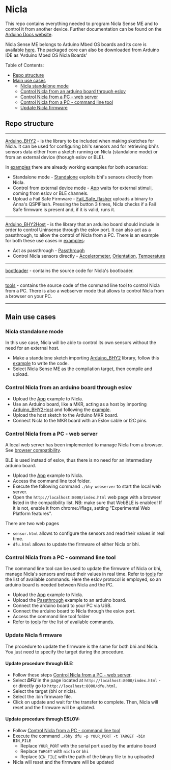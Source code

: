 # Nicla
This repo contains everything needed to program Nicla Sense ME and to control it from another device. Further documentation can be found on the [Arduino Docs website](https://docs.arduino.cc/hardware/nicla-sense-me).

Nicla Sense ME belongs to Arduino Mbed OS boards and its core is available [here](https://github.com/arduino/ArduinoCore-mbed).
The packaged core can also be downloaded from Arduino IDE as 'Arduino Mbed OS Nicla Boards'

Table of Contents:
- [Repo structure](#repo-structure)
- [Main use cases](#main-use-cases)
  * [Nicla standalone mode](#nicla-standalone-mode)
  * [Control Nicla from an arduino board through eslov](#control-nicla-from-an-arduino-board-through-eslov)
  * [Control Nicla from a PC - web server](#control-nicla-from-a-pc---web-server)
  * [Control Nicla from a PC - command line tool](#control-nicla-from-a-pc---command-line-tool)
  * [Update Nicla firmware](#update-nicla-firmware)
  
## Repo structure

------------
[Arduino_BHY2](Arduino_BHY2) - is the library to be included when making sketches for Nicla. It can be used for configuring bhi's sensors and for retrieving bhi's sensors data either from a sketch running on Nicla (standalone mode)  or from an external device (thorugh eslov or BLE). 

In [examples](Arduino_BHY2/examples) there are already working examples for both scenarios:
- Standalone mode - [Standalone](Arduino_BHY2/examples/Standalone/Standalone.ino) exploits bhi's sensors directly from Nicla.
- Control from external device mode -  [App](Arduino_BHY2/examples/App/App.ino) waits for external stimuli, coming from eslov or BLE channels.
- Upload a Fail Safe Firmware - [Fail_Safe_flasher](Arduino_BHY2/examples/Fail_Safe_flasher/Fail_Safe_flasher.ino) uploads a binary to Anna's QSPIFlash. Pressing the button 3 times, Nicla checks if a Fail Safe firmware is present and, if it is valid, runs it.
------------

[Arduino_BHY2Host](Arduino_BHY2Host) - is the library that an arduino board should include in order to control Uninsense through the eslov port.
  It can also act as a passthrough, to allow the control of Nicla from a PC.
  There is an example for both these use cases in [examples](Arduino_BHY2Host/examples):
  - Act as passthrough - [Passthrough](Arduino_BHY2Host/examples/Passthrough/Passthrough.ino)
  - Control Nicla sensors directly - [Accelerometer](Arduino_BHY2Host/examples/Accelerometer/Accelerometer.ino), [Orientation](Arduino_BHY2Host/examples/Orientation/Orientation.ino), [Temperature](Arduino_BHY2Host/examples/Temperature/Temperature.ino)
  
------------

[bootloader](bootloader)  - contains the source code for Nicla's bootloader.

------------

[tools](tools/bhy-controller) - contains the source code of the command line tool to control Nicla from a PC.
  There is also a webserver mode that allows to control Nicla from a browser on your PC.

------------


## Main use cases

### Nicla standalone mode
In this use case, Nicla will be able to control its own sensors without the need for an external host.  
- Make a standalone sketch importing [Arduino_BHY2](Arduino_BHY2) library, follow this [example](Arduino_BHY2/examples/Standalone/Standalone.ino) to write the code.
- Select Nicla Sense ME as the compilation target, then compile and upload.


### Control Nicla from an arduino board through eslov
- Upload the [App](Arduino_BHY2/examples/App/App.ino) example to Nicla.
- Use an Arduino board, like a MKR, acting as a host by importing [Arduino_BHY2Host](Arduino_BHY2Host) and following the [example](Arduino_BHY2Host/examples/Accelerometer/Accelerometer.ino).
- Upload the host sketch to the Arduino MKR board.
- Connect Nicla to the MKR board with an Eslov cable or I2C pins.


### Control Nicla from a PC - web server 
A local web server has been implemented to manage Nicla from a browser. See [browser compatibility](https://developer.mozilla.org/en-US/docs/Web/API/Web_Bluetooth_API#browser_compatibility).

BLE is used instead of eslov, thus there is no need for an intermediary arduino board.
- Upload the [App](Arduino_BHY2/examples/App/App.ino) example to Nicla.
- Access the command line tool folder.
- Execute the following command `./bhy webserver` to start the local web server.
- Open the `http://localhost:8000/index.html` web page with a browser listed in the compatibility list.
  NB: make sure that WebBLE is enabled! If it is not, enable it from chrome://flags, setting "Experimental Web Platform features".

There are two web pages
- `sensor.html` allows to configure the sensors and read their values in real time.
- `dfu.html` allows to update the firmware of either Nicla or bhi.


### Control Nicla from a PC - command line tool
The command line tool can be used to update the firmware of Nicla or bhi, manage Nicla's sensors and read their values in real time. Refer to [tools](tools/bhy-controller) for the list of available commands. 
Here the eslov protocol is employed, so an arduino board is needed between Nicla and the PC.
- Upload the [App](Arduino_BHY2/examples/App/App.ino) example to Nicla.
- Upload the [Passthrough](Arduino_BHY2Host/examples/Passthrough/Passthrough.ino) example to an arduino board.
- Connect the arduino board to your PC via USB.
- Connect the arduino board to Nicla through the eslov port.
- Access the command line tool folder
- Refer to [tools](tools/bhy-controller) for the list of available commands.


### Update Nicla firmware
The procedure to update the firmware is the same for both bhi and Nicla. You just need to specify the target during the procedure.
#### Update procedure through BLE:
- Follow these steps [Control Nicla from a PC - web server](#control-nicla-from-a-pc---web-server).
- Select _**DFU**_ in the page located at `http://localhost:8000/index.html` - or directly go to `http://localhost:8000/dfu.html`.
- Select the target (bhi or nicla).
- Select the .bin firmware file.
- Click on update and wait for the transfer to complete.
Then, Nicla will reset and the firmware will be updated.

#### Update procedure through ESLOV:
- Follow [Control Nicla from a PC - command line tool](#control-nicla-from-a-pc---command-line-tool)
- Execute the command `./bhy dfu -p YOUR_PORT -t TARGET -bin BIN_FILE`
    * Replace `YOUR_PORT` with the serial port used by the arduino board
    * Replace `TARGET` with `nicla` or `bhi`
    * Replace `BIN_FILE` with the path of the binary file to bu uploaded
- Nicla will reset and the firmware will be updated
